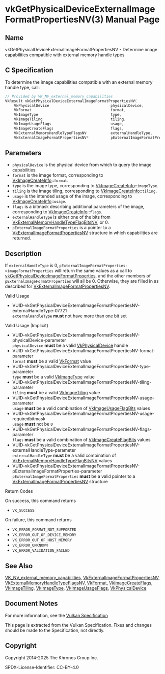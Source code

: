 # vkGetPhysicalDeviceExternalImageFormatPropertiesNV(3) Manual Page

## Name

vkGetPhysicalDeviceExternalImageFormatPropertiesNV - Determine image capabilities compatible with external memory handle types



## [](#_c_specification)C Specification

To determine the image capabilities compatible with an external memory handle type, call:

```c++
// Provided by VK_NV_external_memory_capabilities
VkResult vkGetPhysicalDeviceExternalImageFormatPropertiesNV(
    VkPhysicalDevice                            physicalDevice,
    VkFormat                                    format,
    VkImageType                                 type,
    VkImageTiling                               tiling,
    VkImageUsageFlags                           usage,
    VkImageCreateFlags                          flags,
    VkExternalMemoryHandleTypeFlagsNV           externalHandleType,
    VkExternalImageFormatPropertiesNV*          pExternalImageFormatProperties);
```

## [](#_parameters)Parameters

- `physicalDevice` is the physical device from which to query the image capabilities
- `format` is the image format, corresponding to [VkImageCreateInfo](https://registry.khronos.org/vulkan/specs/latest/man/html/VkImageCreateInfo.html)::`format`.
- `type` is the image type, corresponding to [VkImageCreateInfo](https://registry.khronos.org/vulkan/specs/latest/man/html/VkImageCreateInfo.html)::`imageType`.
- `tiling` is the image tiling, corresponding to [VkImageCreateInfo](https://registry.khronos.org/vulkan/specs/latest/man/html/VkImageCreateInfo.html)::`tiling`.
- `usage` is the intended usage of the image, corresponding to [VkImageCreateInfo](https://registry.khronos.org/vulkan/specs/latest/man/html/VkImageCreateInfo.html)::`usage`.
- `flags` is a bitmask describing additional parameters of the image, corresponding to [VkImageCreateInfo](https://registry.khronos.org/vulkan/specs/latest/man/html/VkImageCreateInfo.html)::`flags`.
- `externalHandleType` is either one of the bits from [VkExternalMemoryHandleTypeFlagBitsNV](https://registry.khronos.org/vulkan/specs/latest/man/html/VkExternalMemoryHandleTypeFlagBitsNV.html), or 0.
- `pExternalImageFormatProperties` is a pointer to a [VkExternalImageFormatPropertiesNV](https://registry.khronos.org/vulkan/specs/latest/man/html/VkExternalImageFormatPropertiesNV.html) structure in which capabilities are returned.

## [](#_description)Description

If `externalHandleType` is 0, `pExternalImageFormatProperties->imageFormatProperties` will return the same values as a call to [vkGetPhysicalDeviceImageFormatProperties](https://registry.khronos.org/vulkan/specs/latest/man/html/vkGetPhysicalDeviceImageFormatProperties.html), and the other members of `pExternalImageFormatProperties` will all be 0. Otherwise, they are filled in as described for [VkExternalImageFormatPropertiesNV](https://registry.khronos.org/vulkan/specs/latest/man/html/VkExternalImageFormatPropertiesNV.html).

Valid Usage

- [](#VUID-vkGetPhysicalDeviceExternalImageFormatPropertiesNV-externalHandleType-07721)VUID-vkGetPhysicalDeviceExternalImageFormatPropertiesNV-externalHandleType-07721  
  `externalHandleType` **must** not have more than one bit set

Valid Usage (Implicit)

- [](#VUID-vkGetPhysicalDeviceExternalImageFormatPropertiesNV-physicalDevice-parameter)VUID-vkGetPhysicalDeviceExternalImageFormatPropertiesNV-physicalDevice-parameter  
  `physicalDevice` **must** be a valid [VkPhysicalDevice](https://registry.khronos.org/vulkan/specs/latest/man/html/VkPhysicalDevice.html) handle
- [](#VUID-vkGetPhysicalDeviceExternalImageFormatPropertiesNV-format-parameter)VUID-vkGetPhysicalDeviceExternalImageFormatPropertiesNV-format-parameter  
  `format` **must** be a valid [VkFormat](https://registry.khronos.org/vulkan/specs/latest/man/html/VkFormat.html) value
- [](#VUID-vkGetPhysicalDeviceExternalImageFormatPropertiesNV-type-parameter)VUID-vkGetPhysicalDeviceExternalImageFormatPropertiesNV-type-parameter  
  `type` **must** be a valid [VkImageType](https://registry.khronos.org/vulkan/specs/latest/man/html/VkImageType.html) value
- [](#VUID-vkGetPhysicalDeviceExternalImageFormatPropertiesNV-tiling-parameter)VUID-vkGetPhysicalDeviceExternalImageFormatPropertiesNV-tiling-parameter  
  `tiling` **must** be a valid [VkImageTiling](https://registry.khronos.org/vulkan/specs/latest/man/html/VkImageTiling.html) value
- [](#VUID-vkGetPhysicalDeviceExternalImageFormatPropertiesNV-usage-parameter)VUID-vkGetPhysicalDeviceExternalImageFormatPropertiesNV-usage-parameter  
  `usage` **must** be a valid combination of [VkImageUsageFlagBits](https://registry.khronos.org/vulkan/specs/latest/man/html/VkImageUsageFlagBits.html) values
- [](#VUID-vkGetPhysicalDeviceExternalImageFormatPropertiesNV-usage-requiredbitmask)VUID-vkGetPhysicalDeviceExternalImageFormatPropertiesNV-usage-requiredbitmask  
  `usage` **must** not be `0`
- [](#VUID-vkGetPhysicalDeviceExternalImageFormatPropertiesNV-flags-parameter)VUID-vkGetPhysicalDeviceExternalImageFormatPropertiesNV-flags-parameter  
  `flags` **must** be a valid combination of [VkImageCreateFlagBits](https://registry.khronos.org/vulkan/specs/latest/man/html/VkImageCreateFlagBits.html) values
- [](#VUID-vkGetPhysicalDeviceExternalImageFormatPropertiesNV-externalHandleType-parameter)VUID-vkGetPhysicalDeviceExternalImageFormatPropertiesNV-externalHandleType-parameter  
  `externalHandleType` **must** be a valid combination of [VkExternalMemoryHandleTypeFlagBitsNV](https://registry.khronos.org/vulkan/specs/latest/man/html/VkExternalMemoryHandleTypeFlagBitsNV.html) values
- [](#VUID-vkGetPhysicalDeviceExternalImageFormatPropertiesNV-pExternalImageFormatProperties-parameter)VUID-vkGetPhysicalDeviceExternalImageFormatPropertiesNV-pExternalImageFormatProperties-parameter  
  `pExternalImageFormatProperties` **must** be a valid pointer to a [VkExternalImageFormatPropertiesNV](https://registry.khronos.org/vulkan/specs/latest/man/html/VkExternalImageFormatPropertiesNV.html) structure

Return Codes

On success, this command returns

- `VK_SUCCESS`

On failure, this command returns

- `VK_ERROR_FORMAT_NOT_SUPPORTED`
- `VK_ERROR_OUT_OF_DEVICE_MEMORY`
- `VK_ERROR_OUT_OF_HOST_MEMORY`
- `VK_ERROR_UNKNOWN`
- `VK_ERROR_VALIDATION_FAILED`

## [](#_see_also)See Also

[VK\_NV\_external\_memory\_capabilities](https://registry.khronos.org/vulkan/specs/latest/man/html/VK_NV_external_memory_capabilities.html), [VkExternalImageFormatPropertiesNV](https://registry.khronos.org/vulkan/specs/latest/man/html/VkExternalImageFormatPropertiesNV.html), [VkExternalMemoryHandleTypeFlagsNV](https://registry.khronos.org/vulkan/specs/latest/man/html/VkExternalMemoryHandleTypeFlagsNV.html), [VkFormat](https://registry.khronos.org/vulkan/specs/latest/man/html/VkFormat.html), [VkImageCreateFlags](https://registry.khronos.org/vulkan/specs/latest/man/html/VkImageCreateFlags.html), [VkImageTiling](https://registry.khronos.org/vulkan/specs/latest/man/html/VkImageTiling.html), [VkImageType](https://registry.khronos.org/vulkan/specs/latest/man/html/VkImageType.html), [VkImageUsageFlags](https://registry.khronos.org/vulkan/specs/latest/man/html/VkImageUsageFlags.html), [VkPhysicalDevice](https://registry.khronos.org/vulkan/specs/latest/man/html/VkPhysicalDevice.html)

## [](#_document_notes)Document Notes

For more information, see the [Vulkan Specification](https://registry.khronos.org/vulkan/specs/latest/html/vkspec.html#vkGetPhysicalDeviceExternalImageFormatPropertiesNV)

This page is extracted from the Vulkan Specification. Fixes and changes should be made to the Specification, not directly.

## [](#_copyright)Copyright

Copyright 2014-2025 The Khronos Group Inc.

SPDX-License-Identifier: CC-BY-4.0